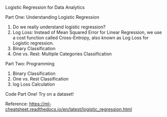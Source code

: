 Logistic Regression for Data Analytics

Part One: Understanding Logistic Regression

1. Do we really understand logistic regression? 
2. Log Loss: Instead of Mean Squared Error for Linear Regression, we use a cost function called Cross-Entropy, also known as Log Loss for Logistic regression. 
3. Binary Classification
4. One vs. Rest: Multiple Categories Classification

Part Two: Programming


1. Binary Classification
2. One vs. Rest Classification
3. log Loss Calculation

Code Part One! Try on a dataset! 

Reference:
https://ml-cheatsheet.readthedocs.io/en/latest/logistic_regression.html
